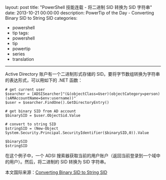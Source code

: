 ﻿layout: post
title: "PowerShell 技能连载 - 将二进制 SID 转换为 SID 字符串"
date: 2013-10-21 00:00:00
description: PowerTip of the Day - Converting Binary SID to String SID
categories:
- powershell
- tip
tags:
- powershell
- tip
- powertip
- series
- translation
---
Active Directory 账户有一个二进制形式存储的 SID。要将字节数组转换为字符串的表达形式，可以用如下的 .NET 函数：

	# get current user
	$searcher = [ADSISearcher]"(&(objectClass=User)(objectCategory=person)(sAMAccountName=$env:username))"
	$user = $searcher.FindOne().GetDirectoryEntry() 
	
	# get binary SID from AD account
	$binarySID = $user.ObjectSid.Value
	
	# convert to string SID
	$stringSID = (New-Object System.Security.Principal.SecurityIdentifier($binarySID,0)).Value
	
	$binarySID
	$stringSID 

在这个例子中，一个 ADSI 搜索器获取当前的用户账户（返回当前登录到一个域中的用户）。然后，将二进制的 SID 转换为 SID 字符串。
<!--more-->

本文国际来源：[Converting Binary SID to String SID](http://powershell.com/cs/blogs/tips/archive/2013/10/21/converting-binary-sid-to-string-sid.aspx)
